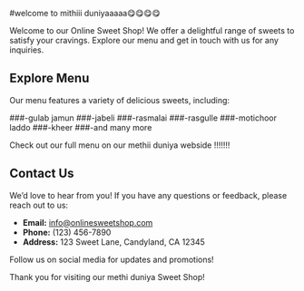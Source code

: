 #welcome to mithiii duniyaaaaa😋😋😋😋

Welcome to our Online Sweet Shop! We offer a delightful range of sweets to satisfy your cravings. Explore our menu and get in touch with us for any inquiries.

## Explore Menu

Our menu features a variety of delicious sweets, including:

###-gulab jamun
###-jabeli
###-rasmalai
###-rasgulle
###-motichoor laddo
###-kheer
###-and many more

Check out our full menu on our methii duniya webside !!!!!!!

## Contact Us

We’d love to hear from you! If you have any questions or feedback, please reach out to us:

- **Email:** info@onlinesweetshop.com
- **Phone:** (123) 456-7890
- **Address:** 123 Sweet Lane, Candyland, CA 12345

Follow us on social media for updates and promotions!

Thank you for visiting our methi duniya Sweet Shop!
